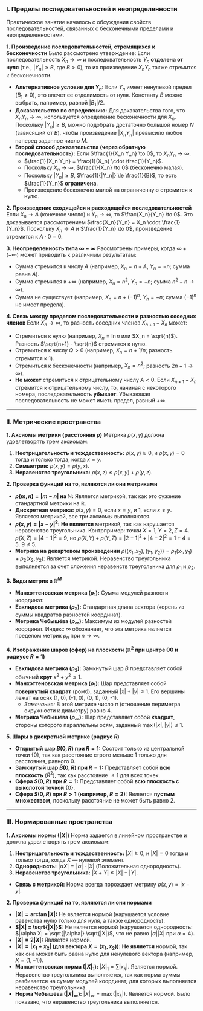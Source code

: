 
### I. Пределы последовательностей и неопределенности

Практическое занятие началось с обсуждения свойств последовательностей, связанных с бесконечными пределами и неопределенностями.

**1. Произведение последовательностей, стремящихся к бесконечности** Было рассмотрено утверждение: Если последовательность $X_n \to \infty$ и последовательность $Y_n$ **отделена от нуля** (т.е., $|Y_n| \ge B$, где $B > 0$), то их произведение $X_n Y_n$ также стремится к бесконечности.

- **Альтернативное условие для $Y_n$:** Если $Y_n$ имеет ненулевой предел ($B_1 \ne 0$), это влечет ее отделимость от нуля. Константу $B$ можно выбрать, например, равной $|B_1|/2$.
- **Доказательство по определению:** Для доказательства того, что $X_n Y_n \to \infty$, используется определение бесконечности для $X_n$. Поскольку $|Y_n| \ge B$, можно подобрать достаточно большой номер $N$ (зависящий от $B$), чтобы произведение $|X_n Y_n|$ превысило любое наперед заданное число $M$.
- **Второй способ доказательства (через обратную последовательность):** Если $\frac{1}{X_n Y_n} \to 0$, то $X_n Y_n \to \infty$.
    - $\frac{1}{X_n Y_n} = \frac{1}{X_n} \cdot \frac{1}{Y_n}$.
    - Поскольку $X_n \to \infty$, $\frac{1}{X_n} \to 0$ (бесконечно малая).
    - Поскольку $|Y_n| \ge B$, $\frac{1}{|Y_n|} \le \frac{1}{B}$, то есть $\frac{1}{Y_n}$ **ограничена**.
    - Произведение бесконечно малой на ограниченную стремится к нулю.

**2. Произведение сходящейся и расходящейся последовательностей** Если $X_n \to A$ (конечное число) и $Y_n \to \infty$, то $\frac{X_n}{Y_n} \to 0$. Это доказывается рассмотрением $\frac{X_n}{Y_n} = X_n \cdot \frac{1}{Y_n}$. Поскольку $X_n \to A$ и $\frac{1}{Y_n} \to 0$, произведение стремится к $A \cdot 0 = 0$.

**3. Неопределенность типа $\infty - \infty$** Рассмотрены примеры, когда $\infty + (-\infty)$ может приводить к различным результатам:

- Сумма стремится к числу $A$ (например, $X_n = n + A$, $Y_n = -n$; сумма равна $A$).
- Сумма стремится к $+\infty$ (например, $X_n = n^2$, $Y_n = -n$; сумма $n^2 - n \to \infty$).
- Сумма не существует (например, $X_n = n + (-1)^n$, $Y_n = -n$; сумма $(-1)^n$ не имеет предела).

**4. Связь между пределом последовательности и разностью соседних членов** Если $X_n \to \infty$, то разность соседних членов $X_{n+1} - X_n$ может:

- Стремиться к нулю (например, $X_n = \ln n$ или $X_n = \sqrt{n}$). Разность $\sqrt{n+1} - \sqrt{n}$ стремится к нулю.
- Стремиться к числу $Q > 0$ (например, $X_n = n + 1/n$; разность стремится к 1).
- Стремиться к бесконечности (например, $X_n = n^2$; разность $2n + 1 \to \infty$).
- **Не может** стремиться к отрицательному числу $A < 0$. Если $X_{n+1} - X_n$ стремится к отрицательному числу, то, начиная с некоторого номера, последовательность **убывает**. Убывающая последовательность не может иметь предел, равный $+\infty$.

---

### II. Метрические пространства

**1. Аксиомы метрики (расстояния $\rho$)** Метрика $\rho(x, y)$ должна удовлетворять трем аксиомам:

1. **Неотрицательность и тождественность:** $\rho(x, y) \ge 0$, и $\rho(x, y) = 0$ тогда и только тогда, когда $x = y$.
2. **Симметрия:** $\rho(x, y) = \rho(y, x)$.
3. **Неравенство треугольника:** $\rho(x, z) \le \rho(x, y) + \rho(y, z)$.

**2. Проверка функций на то, являются ли они метриками**

- **$\rho(m, n) = |m - n|$ на $\mathbb{N}$:** Является метрикой, так как это сужение стандартной метрики на $\mathbb{R}$.
- **Дискретная метрика:** $\rho(x, y) = 0$, если $x=y$, и $1$, если $x \ne y$. Является метрикой, все три аксиомы выполняются.
- **$\rho(x, y) = |x - y|^2$:** **Не является** метрикой, так как нарушается неравенство треугольника. Контрпример: точки $X=1, Y=2, Z=4$. $\rho(X, Z) = |4-1|^2 = 9$, но $\rho(X, Y) + \rho(Y, Z) = |2-1|^2 + |4-2|^2 = 1 + 4 = 5$. $9 \not\le 5$.
- **Метрика на декартовом произведении** $\rho((x_1, x_2), (y_1, y_2)) = \rho_1(x_1, y_1) + \rho_2(x_2, y_2)$: Является метрикой. Неравенство треугольника выполняется за счет сложения неравенств треугольника для $\rho_1$ и $\rho_2$.

**3. Виды метрик в $\mathbb{R}^M$**

- **Манхэттеновская метрика ($\rho_1$):** Сумма модулей разности координат.
- **Евклидова метрика ($\rho_2$):** Стандартная длина вектора (корень из суммы квадратов разностей координат).
- **Метрика Чебышёва ($\rho_\infty$):** Максимум из модулей разностей координат. Индекс $\infty$ обозначает, что эта метрика является пределом метрик $\rho_n$ при $n \to \infty$.

**4. Изображение шаров (сфер) на плоскости ($\mathbb{R}^2$ при центре $00$ и радиусе $R=1$)**

- **Евклидова метрика ($\rho_2$):** Замкнутый шар $\bar{B}$ представляет собой обычный **круг** $x^2 + y^2 \le 1$.
- **Манхэттеновская метрика ($\rho_1$):** Шар представляет собой **повернутый квадрат** (ромб), заданный $|x| + |y| \le 1$. Его вершины лежат на осях (1, 0), (-1, 0), (0, 1), (0, -1).
    - _Замечание:_ В этой метрике число $\pi$ (отношение периметра окружности к диаметру) равно 4.
- **Метрика Чебышёва ($\rho_\infty$):** Шар представляет собой **квадрат**, стороны которого параллельны осям, заданный $\max(|x|, |y|) \le 1$.

**5. Шары в дискретной метрике (радиус $R$)**

- **Открытый шар $B(0, R)$ при $R=1$:** Состоит только из центральной точки {0}, так как расстояние строго меньше 1 только для расстояния, равного 0.
- **Замкнутый шар $\bar{B}(0, R)$ при $R=1$:** Представляет собой **всю плоскость** ($R^2$), так как расстояние $\le 1$ для всех точек.
- **Сфера $S(0, R)$ при $R=1$:** Представляет собой **всю плоскость с выколотой точкой** {0}.
- **Сфера $S(0, R)$ при $R > 1$ (например, $R=2$):** Является **пустым множеством**, поскольку расстояние не может быть равно 2.

---

### III. Нормированные пространства

**1. Аксиомы нормы ($|X|$)** Норма задается в линейном пространстве и должна удовлетворять трем аксиомам:

1. **Неотрицательность и тождественность:** $|X| \ge 0$, и $|X| = 0$ тогда и только тогда, когда $X$ — нулевой элемент.
2. **Однородность:** $|\alpha X| = |\alpha| \cdot |X|$ (Положительная однородность).
3. **Неравенство треугольника:** $|X + Y| \le |X| + |Y|$.

- **Связь с метрикой:** Норма всегда порождает метрику $\rho(x, y) = |x - y|$.

**2. Проверка функций на то, являются ли они нормами**

- **$|X| = \arctan|X|$:** Не является нормой (нарушается условие равенства нулю только для нуля, а также однородность).
- **$|X| = \sqrt{|X|}$:** Не является нормой (нарушается однородность: $|\alpha X| = \sqrt{|\alpha|} \sqrt{|X|}$, что не равно $|\alpha| |X|$ при $\alpha=4$).
- **$|X| = 2|X|$:** Является нормой.
- **$|X| = |x_1 + x_2|$ (для вектора $X=(x_1, x_2)$):** **Не является** нормой, так как она может быть равна нулю для ненулевого вектора (например, $X=(1, -1)$).
- **Манхэттеновская норма ($|X|_1$):** $|X|_1 = \sum |x_k|$. Является нормой. Неравенство треугольника выполняется, так как норма суммы разбивается на сумму модулей координат, для которых выполняется неравенство треугольника.
- **Норма Чебышёва ($|X|_\infty$):** $|X|_\infty = \max(|x_k|)$. Является нормой. Было показано, что неравенство треугольника выполняется.